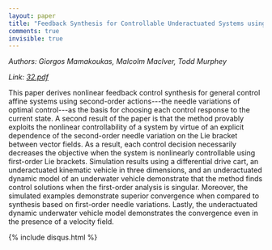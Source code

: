 ```yaml
---
layout: paper
title: "Feedback Synthesis for Controllable Underactuated Systems using Sequential Second Order Actions"
comments: true
invisible: true
---
```


<p class="text-left"><i>Authors: Giorgos Mamakoukas, Malcolm MacIver, Todd Murphey</i></p>
<p class="text-left"><i>Link: <a href="https://storage.googleapis.com/rss2017-papers/32.pdf">32.pdf</a></i></p>

This paper derives nonlinear feedback control synthesis for general control affine systems using second-order actions---the needle variations of optimal control---as the basis for choosing each control response to the current state. A second result of the paper is that the method provably exploits the nonlinear controllability of a system by virtue of an explicit dependence of the second-order needle variation on the Lie bracket between vector fields. As a result, each control decision necessarily decreases the objective when the system is nonlinearly controllable using first-order Lie brackets. Simulation results using a differential drive cart, an underactuated kinematic vehicle in three dimensions, and an underactuated dynamic model of an underwater vehicle demonstrate that the method finds control solutions when the first-order analysis is singular. Moreover, the simulated examples demonstrate superior convergence when compared to synthesis based on first-order needle variations. Lastly, the underactuated dynamic underwater vehicle model demonstrates the convergence even in the presence of a velocity field. 

{% include disqus.html %}